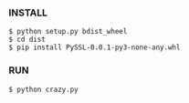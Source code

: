 ### INSTALL
```
$ python setup.py bdist_wheel
$ cd dist
$ pip install PySSL-0.0.1-py3-none-any.whl
```

### RUN

```
$ python crazy.py
```

